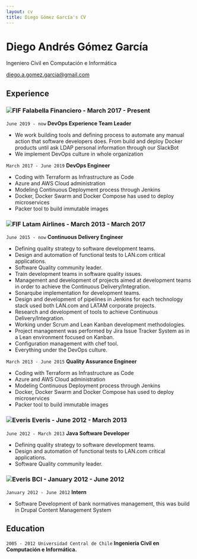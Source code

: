 ```yaml
---
layout: cv
title: Diego Gómez García's CV
---
```

# Diego Andrés Gómez García
Ingeniero Civil en Computación e Informática

<div id="webaddress">
<a href="diego.a.gomez.garcia@gmail.com">diego.a.gomez.garcia@gmail.com</a>
</div>

## Experience
### <img src="https://media-exp1.licdn.com/dms/image/C4E0BAQEelvoorCHrNg/company-logo_100_100/0/1563900304825?e=1614816000&v=beta&t=H_ZX1BherCPW0UrpnZUfpfEysnGONyZhWXfHBDvAIT4" alt="FIF" > Falabella Financiero - March 2017 - Present

`June 2019 - now`
__DevOps Experience Team Leader__

- We work building tools and defining process to automate any manual action that software developers does. From build and deploy Docker products until ask LDAP personal information through our SlackBot
- We implement DevOps culture in whole organization

`March 2017 - June 2019`
__DevOps Engineer__

- Coding with Terraform as Infrastructure as Code
- Azure and AWS Cloud administration
- Modeling Continuous Deployment process through Jenkins
- Docker, Docker Swarm and Docker Compose has used to deploy microservices
- Packer tool to build immutable images

### <img src="https://media-exp1.licdn.com/dms/image/C4E0BAQH6L6y09f06Uw/company-logo_100_100/0?e=1614816000&v=beta&t=Wap0th9HE5T7BLHr15kRd9ImES4jCcExCmoFjEFRjcY" alt="FIF" > Latam Airlines - March 2013 - March 2017

`June 2015 - now`
__Continuous Delivery Engineer__

- Defining quality strategy to software development teams.
- Design and automation of functional tests to LAN.com critical applications.
- Software Quality community leader.
- Train development teams in software quality issues.
- Management and development of projects aimed at development teams in order to achieve the Continuous Delivery/Integration.
- Sonarqube implementation for development teams.
- Design and development of pipelines in Jenkins for each technology stack used both LAN.com and LATAM corporate projects.
- Research and development of tools to achieve Continuous Delivery/Integration.
- Working under Scrum and Lean Kanban development methodologies.
- Project management was performed by Jira Issue Tracker System as in a Lean environment focused on Kanban.
- Configuration management with chef tool.
- Everything under the DevOps culture.

`March 2013 - June 2015`
__Quality Assurance Engineer__

- Coding with Terraform as Infrastructure as Code
- Azure and AWS Cloud administration
- Modeling Continuous Deployment process through Jenkins
- Docker, Docker Swarm and Docker Compose has used to deploy microservices
- Packer tool to build immutable images

### <img src="https://media-exp1.licdn.com/dms/image/C4D0BAQE-LuyMLMByIA/company-logo_100_100/0/1593440763611?e=1614816000&v=beta&t=70D-oJrSeBtrJuwJ3MisWQEBm1EUBKZln6wdFqXQfAM" alt="Everis" > Everis - June 2012 - March 2013

`June 2012 - March 2013`
__Java Software Developer__

- Defining quality strategy to software development teams.
- Design and automation of functional tests to LAN.com critical applications.
- Software Quality community leader.

### <img src="https://media-exp1.licdn.com/dms/image/C4E0BAQFtkxisALqwzg/company-logo_100_100/0/1531152256062?e=1614816000&v=beta&t=YKCB29sO0tNhjrWrWQv_XTOn3aLLwiv-1QLSrjR0aFs" alt="Everis" > BCI - January 2012 - June 2012

`January 2012 - June 2012`
__Intern__

- Software Development of bank normatives management, this was build in Drupal Content Management System

## Education

`2005 - 2012 Universidad Central de Chile`
__Ingeniería Civil en Computación e Informática.__
